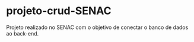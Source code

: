 # projeto-crud-SENAC
Projeto realizado no SENAC com o objetivo de conectar o banco de dados ao back-end.
